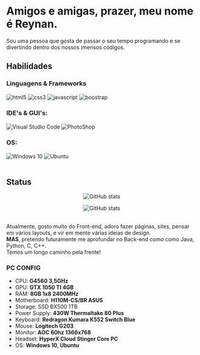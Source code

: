 # Amigos e amigas, prazer, meu nome é Reynan.
Sou uma pessoa que gosta de passar o seu tempo programando e se divertindo dentro dos nossos imensos códigos.

## Habilidades 

### Linguagens & Frameworks
<div style="display: inline_block;">
  <img align="center" alt="html5" src="https://img.shields.io/badge/HTML5-E34F26?style=for-the-badge&logo=html5&logoColor=white">
  <img align="center" alt="css3" src="https://img.shields.io/badge/CSS3-1572B6?style=for-the-badge&logo=css3&logoColor=white">
  <img align="center" alt="javascript" src="https://img.shields.io/badge/JavaScript-F7DF1E?style=for-the-badge&logo=javascript&logoColor=black">
  <img align="center" alt="boostrap" src="https://img.shields.io/badge/Bootstrap-563D7C?style=for-the-badge&logo=bootstrap&logoColor=white">
</div>

### IDE's & GUI's:
<div style="display: inline_block;">
  <img align="center" alt="Visual Studio Code" src="https://img.shields.io/badge/Visual_Studio_Code-0078D4?style=for-the-badge&logo=visual%20studio%20code&logoColor=white">
  <img align="center" alt="PhotoShop" src="https://img.shields.io/badge/Adobe%20Photoshop-31A8FF?style=for-the-badge&logo=Adobe%20Photoshop&logoColor=black">
</div>

### OS:
<div style="display: inline_block;">
  <img align="center" alt="Windows 10" src="https://img.shields.io/badge/Windows-0078D6?style=for-the-badge&logo=windows&logoColor=white">
  <img align="center" alt="Ubuntu" src="https://img.shields.io/badge/Ubuntu-E95420?style=for-the-badge&logo=ubuntu&logoColor=white">
</div>

<br>

## Status
<div align='center'>
  
![GitHub stats](https://github-readme-stats.vercel.app/api?username=SrReykh&show_icons=true&theme=vision-friendly-dark)
  
</div>

<div align='center'>

![GitHub stats](https://github-readme-stats.vercel.app/api/top-langs/?username=SrReykh&theme=blue-green)

</div>  
  
<br>
Atualmente, gosto muito do Front-end, adoro fazer páginas, sites, pensar em vários layouts, e vir em mente várias ideias de design.
<br>
<b>MAS</b>, pretendo futuramente me aprofundar no Back-end como como Java, Python, C, C++.
<br> 
Temos um longo caminho pela frente!



### PC CONFIG
- CPU: **G4560 3,5GHz**
- GPU: **GTX 1050 TI 4GB**
- RAM: **8GB 1x8 2400MHz**
- Motherboard: **H110M-CS/BR ASUS**
- Storage: SSD BX500 1TB
- Power Supply: **430W Thermaltake 80 Plus**
- Keyboard: **Redragon Kumara K552 Switch Blue** 
- Mouse: **Logitech G203**
- Monitor: **AOC 60hz 1366x768**
- Headset: **HyperX Cloud Stinger Core PC**
- OS: **Windows 10, Ubuntu**

